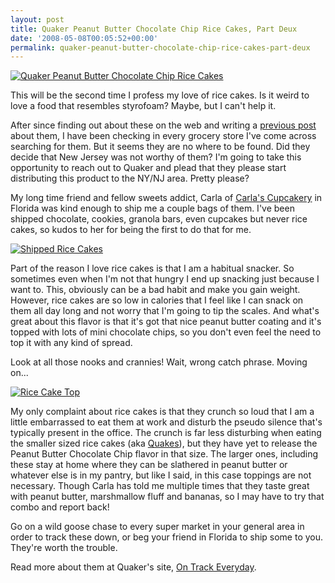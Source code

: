 ```yaml
---
layout: post
title: Quaker Peanut Butter Chocolate Chip Rice Cakes, Part Deux
date: '2008-05-08T00:05:52+00:00'
permalink: quaker-peanut-butter-chocolate-chip-rice-cakes-part-deux
---
```

<a href="http://www.flickr.com/photos/kstar810/2461694743/"><img src="http://farm3.static.flickr.com/2197/2461694743_223af76d3e.jpg?v=0" alt="Quaker Peanut Butter Chocolate Chip Rice Cakes" /></a>

This will be the second time I profess my love of rice cakes. Is it weird to love a food that resembles styrofoam? Maybe, but I can't help it. 

After since finding out about these on the web and writing a <a href="http://www.cpbgallery.com/2008/04/05/quaker-peanut-butter-chocolate-chip-rice-cakes/">previous post</a> about them, I have been checking in every grocery store I've come across searching for them. But it seems they are no where to be found. Did they decide that New Jersey was not worthy of them? I'm going to take this opportunity to reach out to Quaker and plead that they please start distributing this product to the NY/NJ area. Pretty please?

My long time friend and fellow sweets addict, Carla of <a href="http://www.carlascupcakery.com/">Carla's Cupcakery</a> in Florida was kind enough to ship me a couple bags of them. I've been shipped chocolate, cookies, granola bars, even cupcakes but never rice cakes, so kudos to her for being the first to do that for me.

<a href="http://www.flickr.com/photos/kstar810/2474382811/"><img src="http://farm3.static.flickr.com/2395/2474382811_87a53cbf8a.jpg?v=0" alt="Shipped Rice Cakes" /></a>

Part of the reason I love rice cakes is that I am a habitual snacker. So sometimes even when I'm not that hungry I end up snacking just because I want to. This, obviously can be a bad habit and make you gain weight. However, rice cakes are so low in calories that I feel like I can snack on them all day long and not worry that I'm going to tip the scales. And what's great about this flavor is that it's got that nice peanut butter coating and it's topped with lots of mini chocolate chips, so you don't even feel the need to top it with any kind of spread.

Look at all those nooks and crannies! Wait, wrong catch phrase. Moving on...

<a href="http://www.flickr.com/photos/kstar810/2475200544/"><img src="http://farm4.static.flickr.com/3061/2475200544_1faaf695f8.jpg?v=0" alt="Rice Cake Top" /></a>

My only complaint about rice cakes is that they crunch so loud that I am a little embarrassed to eat them at work and disturb the pseudo silence that's typically present in the office. The crunch is far less disturbing when eating the smaller sized rice cakes (aka <a href="http://www.ontrackeveryday.com/products/tastyflavors">Quakes</a>), but they have yet to release the Peanut Butter Chocolate Chip flavor in that size. The larger ones, including these stay at home where they can be slathered in peanut butter or whatever else is in my pantry, but like I said, in this case toppings are not necessary. Though Carla has told me multiple times that they taste great with peanut butter, marshmallow fluff and bananas, so I may have to try that combo and report back!

Go on a wild goose chase to every super market in your general area in order to track these down, or beg your friend in Florida to ship some to you. They're worth the trouble.

Read more about them at Quaker's site, <a href="http://www.ontrackeveryday.com/products/ricecakes/peanutbutterchocolatechip">On Track Everyday</a>.
